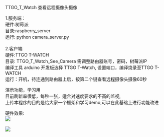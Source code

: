 
TTGO_T_Watch 查看远程摄像头摄像

1.服务端：<BR/>
   硬件:树莓派 <BR/>
   目录:raspberry_server <BR/>
   运行: python camera_server.py<BR/>
<BR/>
2.客户端<BR/>
   硬件:TTGO T-WATCH <BR/>
   目录: TTGO_T_Watch_See_Camera  需调整路由器账号，密码，树莓派IP<BR/>
   编译工具 arduino 开发板选择 TTGO T-Watch, 设置端口，编译烧录至TTGO T-WATCH <BR/>
   运行：开机，待连通到路由器上后，按第二个键查看远程摄像头摄像60秒
   
   演示功能，学习用 <br/>
   目前刷新率很低，每秒一张，适合对速度要求的不高的监视,<br/>
   上传本程序的目的是给大家一个框架和学习demo,可以在此基础上进行功能改进
   
   硬件效果: <br/>
   <img src= 'https://github.com/lixy123/TTGO_T_Watch_See_Camera/blob/master/TTGO_T_Watch_See_Camera/IMG_20200419_194214.jpg?raw=true' />
<br/>
<br/>
<img src= 'https://github.com/lixy123/TTGO_T_Watch_See_Camera/blob/master/TTGO_T_Watch_See_Camera/IMG_20200419_194835.jpg?raw=true' />
<br/>
